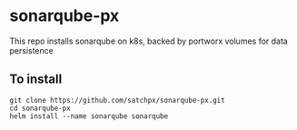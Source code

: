 # sonarqube-px

This repo installs sonarqube on k8s, backed by portworx volumes for data persistence

## To install
```
git clone https://github.com/satchpx/sonarqube-px.git
cd sonarqube-px
helm install --name sonarqube sonarqube
```
